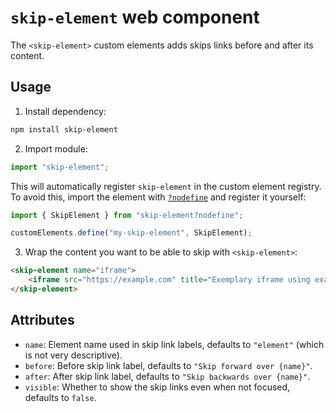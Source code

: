 # `skip-element` web component

The `<skip-element>` custom elements adds skips links before and after its content.

## Usage

1. Install dependency:

```sh
npm install skip-element
```

2. Import module:

```js
import "skip-element";
```

This will automatically register `skip-element` in the custom element registry. To avoid this, import the element with [`?nodefine`](https://www.zachleat.com/web/nodefine/) and register it yourself:

```js
import { SkipElement } from "skip-element?nodefine";

customElements.define("my-skip-element", SkipElement);
```

3. Wrap the content you want to be able to skip with `<skip-element>`:

```html
<skip-element name="iframe">
	<iframe src="https://example.com" title="Exemplary iframe using example.com"></iframe>
</skip-element>
```

## Attributes

- `name`: Element name used in skip link labels, defaults to `"element"` (which is not very descriptive).
- `before`: Before skip link label, defaults to `"Skip forward over {name}"`.
- `after`: After skip link label, defaults to `"Skip backwards over {name}"`.
- `visible`: Whether to show the skip links even when not focused, defaults to `false`.
